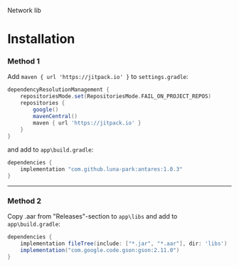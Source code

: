 Network lib

# Installation

### Method 1

Add `maven { url 'https://jitpack.io' }` to `settings.gradle`:
```groovy
dependencyResolutionManagement {
    repositoriesMode.set(RepositoriesMode.FAIL_ON_PROJECT_REPOS)
    repositories {
        google()
        mavenCentral()
        maven { url 'https://jitpack.io' }
    }
}
```

and add to `app\build.gradle`:
```groovy
dependencies {
    implementation "com.github.luna-park:antares:1.0.3"
}
```

---

### Method 2

Copy .aar from "Releases"-section to `app\libs` and add to `app\build.gradle`:
```groovy
dependencies {
    implementation fileTree(include: ["*.jar", "*.aar"], dir: 'libs')
    implementation("com.google.code.gson:gson:2.11.0")
}
```
